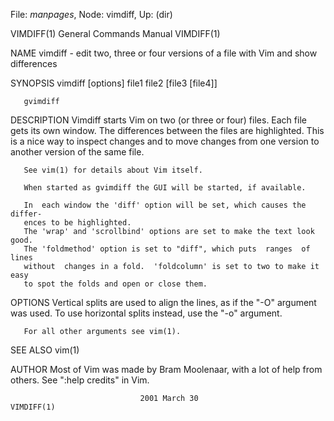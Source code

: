 File: *manpages*,  Node: vimdiff,  Up: (dir)

VIMDIFF(1)                  General Commands Manual                 VIMDIFF(1)



NAME
       vimdiff  - edit two, three or four versions of a file with Vim and show
       differences

SYNOPSIS
       vimdiff [options] file1 file2 [file3 [file4]]

       gvimdiff

DESCRIPTION
       Vimdiff starts Vim on two (or three or four) files.  Each file gets its
       own  window.   The differences between the files are highlighted.  This
       is a nice way to inspect changes and to move changes from  one  version
       to another version of the same file.

       See vim(1) for details about Vim itself.

       When started as gvimdiff the GUI will be started, if available.

       In  each window the 'diff' option will be set, which causes the differ‐
       ences to be highlighted.
       The 'wrap' and 'scrollbind' options are set to make the text look good.
       The 'foldmethod' option is set to "diff", which puts  ranges  of  lines
       without  changes in a fold.  'foldcolumn' is set to two to make it easy
       to spot the folds and open or close them.

OPTIONS
       Vertical splits are used to align the lines, as if  the  "-O"  argument
       was used.  To use horizontal splits instead, use the "-o" argument.

       For all other arguments see vim(1).

SEE ALSO
       vim(1)

AUTHOR
       Most of Vim was made by Bram Moolenaar, with a lot of help from others.
       See ":help credits" in Vim.



                                 2001 March 30                      VIMDIFF(1)
